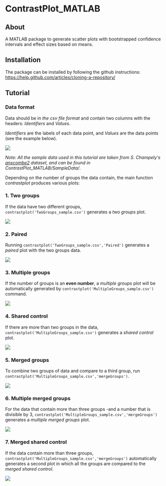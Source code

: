 # ContrastPlot_MATLAB

## About

A MATLAB package to generate scatter plots with bootstrapped confidence intervals and effect sizes based on means.

## Installation

The package can be installed by following the github instructions: https://help.github.com/articles/cloning-a-repository/

## Tutorial

### Data format

Data should be in *the csv file format* and contain two columns with the headers: *Identifiers* and *Values*.

*Identifiers* are the labels of each data point, and *Values* are the data points (see the example below).

![](https://github.com/ttumkaya/ContrastPlot_MATLAB/blob/master/SampleData/DataFormat.png)

*Note: All the sample data used in this tutorial are taken from S. Champely's  [anscombe2](https://www.rdocumentation.org/packages/PairedData/versions/0.9.9/topics/anscombe2) dataset, and can be found in ContrastPlot_MATLAB/SampleData/*.

Depending on the number of groups the data contain, the main function *contrastplot* produces various plots:

### 1. Two groups

If the data have two different groups, `contrastplot('TwoGroups_sample.csv')` generates a *two groups* plot.

![](https://github.com/ttumkaya/ContrastPlot_MATLAB/blob/master/SampleData/IndividualGroups/TwoGroups_sample.png)

### 2. Paired

Running `contrastplot('TwoGroups_sample.csv','Paired')` generates a *paired* plot with the two groups data.

![](https://github.com/ttumkaya/ContrastPlot_MATLAB/blob/master/SampleData/IndividualGroups/TwoGroupsPaired_sample.png)

### 3. Multiple groups

If the number of groups is an **even number**, a *multiple groups* plot will be automatically generated by `contrastplot('MultipleGroups_sample.csv')` command.  

![](https://github.com/ttumkaya/ContrastPlot_MATLAB/blob/master/SampleData/IndividualGroups/MultipleGroups.png)

### 4. Shared control

If there are more than two groups in the data, `contrastplot('MultipleGroups_sample.csv')` generates a *shared control* plot.

![](https://github.com/ttumkaya/ContrastPlot_MATLAB/blob/master/SampleData/IndividualGroups/SharedControls.png)

### 5. Merged groups

To combine two groups of data and compare to a third group, run `contrastplot('MultipleGroups_sample.csv','mergeGroups')`.

![](https://github.com/ttumkaya/ContrastPlot_MATLAB/blob/master/SampleData/MergedGroups/MergedGroups.png)

### 6. Multiple merged groups

For the data that contain more than three groups -and a number that is divisible by 3, `contrastplot('MultipleGroups_sample.csv','mergeGroups')` generates a *multiple merged groups* plot.

![](https://github.com/ttumkaya/ContrastPlot_MATLAB/blob/master/SampleData/MergedGroups/MultipleMergedGroups.png)

### 7. Merged shared control

If the data contain more than three groups, `contrastplot('MultipleGroups_sample.csv','mergeGroups')` automatically generates a second plot in which all the groups are compared to the *merged shared control*.

![](https://github.com/ttumkaya/ContrastPlot_MATLAB/blob/master/SampleData/MergedGroups/MergedSharedControl.png)
